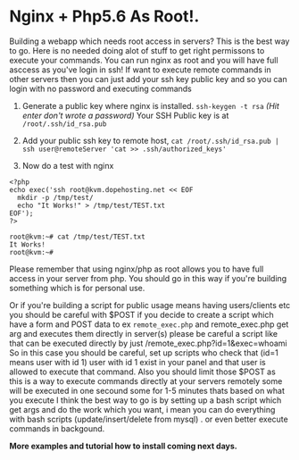 # Nginx + Php5.6 As Root!.

Building a webapp which needs root access in servers? This is the best way to go. 
Here is no needed doing alot of stuff to get right permissons to execute your commands.
You can run nginx as root and you will have full asccess as you've login in ssh!
If want to execute remote commands in other servers then you can just add your ssh key public key and so you can 
login with no password and executing commands

1. Generate a public key where nginx is installed. 
  ```ssh-keygen -t rsa``` *(Hit enter don't wrote a password)*
  Your SSH Public key is at ```/root/.ssh/id_rsa.pub```
  
2. Add your public ssh key to remote host,
  ```cat /root/.ssh/id_rsa.pub | ssh user@remoteServer 'cat >> .ssh/authorized_keys'```
  
3. Now do a test with nginx
```
<?php
echo exec('ssh root@kvm.dopehosting.net << EOF
  mkdir -p /tmp/test/
  echo "It Works!" > /tmp/test/TEST.txt
EOF');
?>

```

```
root@kvm:~# cat /tmp/test/TEST.txt 
It Works!
root@kvm:~# 
```

Please remember that using nginx/php as root allows you to have full access in your server from php. 
You should go in this way if you're building something which is for personal use.

Or if you're building a script for public usage means having users/clients etc you should be careful with $POST
if you decide to create a script which have a form and POST data to ex ```remote_exec.php``` and remote_exec.php get arg and 
executes them directly in server(s) please be careful a script like that can be executed directly by just /remote_exec.php?id=1&exec=whoami
So in this case you should be careful, set up scripts who check that (id=1 means user with id 1) user with id 1 exist in your panel
and that user is allowed to execute that command. Also you should limit those $POST as this is a way to execute commands directly 
at your servers remotely some will be executed in one secound some for 1-5 minutes thats based on what you execute
I think the best way to go is by setting up a bash script which get args and do the work which you want, i mean you can do 
everything with bash scripts (update/insert/delete from mysql) . or even better execute commands in backgound.


**More examples and tutorial how to install coming next days.**
